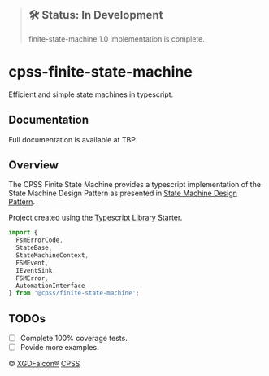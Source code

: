 > ## 🛠 Status: In Development
> finite-state-machine 1.0 implementation is complete.

# cpss-finite-state-machine
Efficient and simple state machines in typescript.

## Documentation

Full documentation is available at TBP.

## Overview

The CPSS Finite State Machine provides a typescript implementation of the State Machine Design Pattern as presented in [State Machine Design Pattern](http://community.wvu.edu/~hhammar/rts/adv%20rts/statecharts%20patterns%20papers%20and%20%20examples/paper%20on%20state%20pattern%20B31-full.pdf).

Project created using the [Typescript Library Starter](https://github.com/alexjoverm/typescript-library-starter).


```javascript
import {
  FsmErrorCode,
  StateBase,
  StateMachineContext,
  FSMEvent,
  IEventSink,
  FSMError,
  AutomationInterface
} from '@cpss/finite-state-machine';
```

## TODOs

- [ ] Complete 100% coverage tests.
- [ ] Povide more examples.

&copy; [XGDFalcon®](https://xgdfalcon.com)
[CPSS](https://controlpointsw.com)